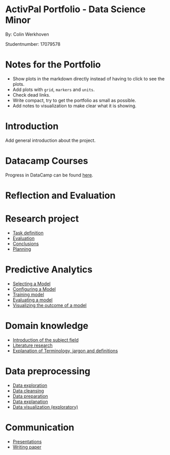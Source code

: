 # ActivPal Portfolio - Data Science Minor 
By: Colin Werkhoven 

Studentnumber: 17079578

# Notes for the Portfolio

- Show plots in the markdown directly instead of having to click to see the plots.
- Add plots with `grid`, `markers` and `units`.
- Check dead links.
- Write compact, try to get the portfolio as small as possible.
- Add notes to visualization to make clear what it is showing.

# Introduction

Add general introduction about the project.

# Datacamp Courses
Progress in DataCamp can be found [here](Images/datacamp-progress-colin-werkhoven.PNG).

# Reflection and Evaluation


# Research project
- [Task definition](Research%20Project/task_definition.md)
- [Evaluation](Research%20Project/evaluation.md)
- [Conclusions](Research%20Project/conclusions.md)
- [Planning](Research%20Project/planning.md)

# Predictive Analytics
- [Selecting a Model](Predictive%20Analysis/selecting_a_model.md)
- [Configuring a Model](Predictive%20Analysis/configuring_a_model.md)
- [Training model](Predictive%20Analysis/training_a_model.md)
- [Evaluating a model](Predictive%20Analysis/evaluating_a_model.md)
- [Visualizing the outcome of a model](Predictive%20Analysis/visualizing_the_outcome_of_a_model.md)

# Domain knowledge
- [Introduction of the subject field](Domain%20Knowledge/introduction_subject_field.md)
- [Literature research](Domain%20Knowledge/literature_research.md)
- [Explanation of Terminology, jargon and definitions](Domain%20Knowledge/terminology_jargon_definitions.md)

# Data preprocessing
- [Data exploration](Data%20Preprocessing/data_exploration.md)
- [Data cleansing](Data%20Preprocessing/data_cleaning.md)
- [Data preparation](Data%20Preprocessing/data_preparation.md)
- [Data explanation](Data%20Preprocessing/data_explanation.md)
- [Data visualization (exploratory)](Data%20Preprocessing/data_visualization.md)

# Communication
- [Presentations](Communication/presentations.md)
- [Writing paper](Communication/writing_paper.md)
